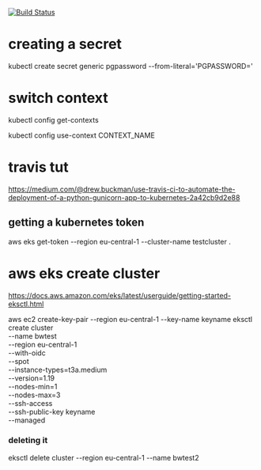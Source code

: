 [![Build Status](https://travis-ci.com/JustinGuese/kubernetes-flask-postgres-template-tutorial.svg?branch=master)](https://travis-ci.com/JustinGuese/kubernetes-flask-postgres-template-tutorial)

# creating a secret

kubectl create secret generic pgpassword --from-literal='PGPASSWORD='

# switch context

kubectl config get-contexts

kubectl config use-context CONTEXT_NAME



# travis tut

https://medium.com/@drew.buckman/use-travis-ci-to-automate-the-deployment-of-a-python-gunicorn-app-to-kubernetes-2a42cb9d2e88

## getting a kubernetes token

aws eks get-token --region eu-central-1 --cluster-name testcluster
.
# aws eks create cluster

https://docs.aws.amazon.com/eks/latest/userguide/getting-started-eksctl.html


aws ec2 create-key-pair --region eu-central-1 --key-name keyname
eksctl create cluster \
--name bwtest \
--region eu-central-1 \
--with-oidc \
--spot \
--instance-types=t3a.medium \
--version=1.19 \
--nodes-min=1 \
--nodes-max=3 \
--ssh-access \
--ssh-public-key keyname \
--managed


### deleting it

eksctl delete cluster --region eu-central-1 --name bwtest2

